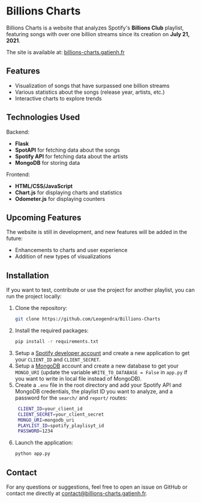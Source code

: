 # Billions Charts

Billions Charts is a website that analyzes Spotify's **Billions Club** playlist, featuring songs with over one billion streams since its creation on **July 21, 2021**.  

The site is available at: [billions-charts.gatienh.fr](https://billions-charts.gatienh.fr/)

## Features
- Visualization of songs that have surpassed one billion streams
- Various statistics about the songs (release year, artists, etc.)
- Interactive charts to explore trends

## Technologies Used
Backend:  
- **Flask**
- **SpotAPI** for fetching data about the songs
- **Spotify API** for fetching data about the artists
- **MongoDB** for storing data  
  
Frontend:
- **HTML/CSS/JavaScript**
- **Chart.js** for displaying charts and statistics
- **Odometer.js** for displaying counters

## Upcoming Features
The website is still in development, and new features will be added in the future:  
- Enhancements to charts and user experience
- Addition of new types of visualizations


## Installation
If you want to test, contribute or use the project for another playlist, you can run the project locally:

1. Clone the repository:
   ```bash
   git clone https://github.com/Leogendra/Billions-Charts
   ```
1. Install the required packages:
   ```bash
   pip install -r requirements.txt
   ```
1. Setup a [Spotify developer account](https://developer.spotify.com/dashboard/) and create a new application to get your `CLIENT_ID` and `CLIENT_SECRET`.
1. Setup a [MongoDB](https://www.mongodb.com/) account and create a new database to get your `MONGO_URI` (update the variable `WRITE_TO_DATABASE = False` in `app.py` if you want to write in local file instead of MongoDB).
1. Create a `.env` file in the root directory and add your Spotify API and MongoDB credentials, the playlist ID you want to analyze, and a password for the `search/` and `report/` routes:
   ```bash
    CLIENT_ID=your_client_id
    CLIENT_SECRET=your_client_secret
    MONGO_URI=mongodb_uri
    PLAYLIST_ID=spotify_playlisyt_id
    PASSWORD=1234
   ```
1. Launch the application:
   ```bash
   python app.py
   ```

## Contact

For any questions or suggestions, feel free to open an issue on GitHub or contact me directly at contact@billions-charts.gatienh.fr.
